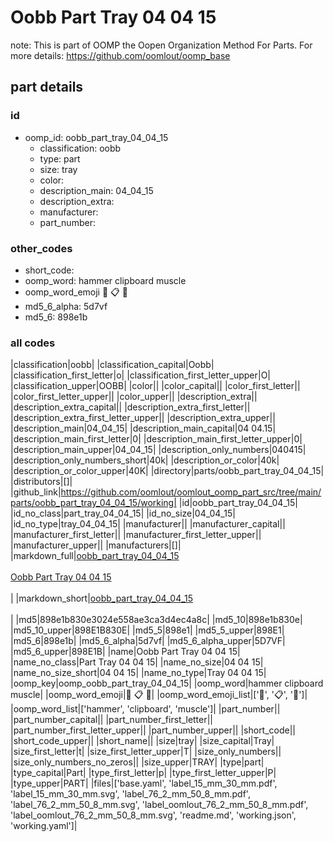 # Oobb Part Tray 04 04 15  

note: This is part of OOMP the Oopen Organization Method For Parts. For more details: https://github.com/oomlout/oomp_base

##  part details





### id
* oomp_id: oobb_part_tray_04_04_15
  * classification: oobb
  * type: part
  * size: tray
  * color: 
  * description_main: 04_04_15
  * description_extra: 
  * manufacturer: 
  * part_number: 

### other_codes
* short_code: 
* oomp_word: hammer clipboard muscle
* oomp_word_emoji :hammer: :clipboard: :muscle:
* md5_6_alpha: 5d7vf
* md5_6: 898e1b

### all codes 
|classification|oobb|
|classification_capital|Oobb|
|classification_first_letter|o|
|classification_first_letter_upper|O|
|classification_upper|OOBB|
|color||
|color_capital||
|color_first_letter||
|color_first_letter_upper||
|color_upper||
|description_extra||
|description_extra_capital||
|description_extra_first_letter||
|description_extra_first_letter_upper||
|description_extra_upper||
|description_main|04_04_15|
|description_main_capital|04 04.15|
|description_main_first_letter|0|
|description_main_first_letter_upper|0|
|description_main_upper|04_04_15|
|description_only_numbers|040415|
|description_only_numbers_short|40k|
|description_or_color|40k|
|description_or_color_upper|40K|
|directory|parts/oobb_part_tray_04_04_15|
|distributors|[]|
|github_link|https://github.com/oomlout/oomlout_oomp_part_src/tree/main/parts/oobb_part_tray_04_04_15/working|
|id|oobb_part_tray_04_04_15|
|id_no_class|part_tray_04_04_15|
|id_no_size|04_04_15|
|id_no_type|tray_04_04_15|
|manufacturer||
|manufacturer_capital||
|manufacturer_first_letter||
|manufacturer_first_letter_upper||
|manufacturer_upper||
|manufacturers|[]|
|markdown_full|[oobb_part_tray_04_04_15](https://github.com/oomlout/oomlout_oomp_part_src/tree/main/parts/oobb_part_tray_04_04_15/working)<br>[](https://github.com/oomlout/oomlout_oomp_part_src/tree/main/parts/oobb_part_tray_04_04_15/working)<br>[Oobb Part Tray 04 04 15](https://github.com/oomlout/oomlout_oomp_part_src/tree/main/parts/oobb_part_tray_04_04_15/working)<br><br>|
|markdown_short|[oobb_part_tray_04_04_15](https://github.com/oomlout/oomlout_oomp_part_src/tree/main/parts/oobb_part_tray_04_04_15/working)<br><br>|
|md5|898e1b830e3024e558ae3ca3d4ec4a8c|
|md5_10|898e1b830e|
|md5_10_upper|898E1B830E|
|md5_5|898e1|
|md5_5_upper|898E1|
|md5_6|898e1b|
|md5_6_alpha|5d7vf|
|md5_6_alpha_upper|5D7VF|
|md5_6_upper|898E1B|
|name|Oobb Part Tray 04 04 15|
|name_no_class|Part Tray 04 04 15|
|name_no_size|04 04 15|
|name_no_size_short|04 04 15|
|name_no_type|Tray 04 04 15|
|oomp_key|oomp_oobb_part_tray_04_04_15|
|oomp_word|hammer clipboard muscle|
|oomp_word_emoji|:hammer: :clipboard: :muscle:|
|oomp_word_emoji_list|[':hammer:', ':clipboard:', ':muscle:']|
|oomp_word_list|['hammer', 'clipboard', 'muscle']|
|part_number||
|part_number_capital||
|part_number_first_letter||
|part_number_first_letter_upper||
|part_number_upper||
|short_code||
|short_code_upper||
|short_name||
|size|tray|
|size_capital|Tray|
|size_first_letter|t|
|size_first_letter_upper|T|
|size_only_numbers||
|size_only_numbers_no_zeros||
|size_upper|TRAY|
|type|part|
|type_capital|Part|
|type_first_letter|p|
|type_first_letter_upper|P|
|type_upper|PART|
|files|['base.yaml', 'label_15_mm_30_mm.pdf', 'label_15_mm_30_mm.svg', 'label_76_2_mm_50_8_mm.pdf', 'label_76_2_mm_50_8_mm.svg', 'label_oomlout_76_2_mm_50_8_mm.pdf', 'label_oomlout_76_2_mm_50_8_mm.svg', 'readme.md', 'working.json', 'working.yaml']|
